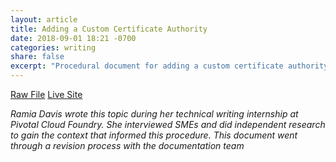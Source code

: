 ```yaml
---
layout: article
title: Adding a Custom Certificate Authority 
date: 2018-09-01 18:21 -0700
categories: writing
share: false
excerpt: "Procedural document for adding a custom certificate authority to a PCF deployment"
---
```

<a href="/downloads/custom-ca-cert.html.md.erb" class="btn" download="Adding a Custom Certificate Authority">Raw File</a> <a href="https://docs.pivotal.io/pivotalcf/2-2/security/pcf-infrastructure/custom-ca-cert.html" class="btn">Live Site</a>

_Ramia Davis wrote this topic during her technical writing internship at Pivotal Cloud Foundry. She interviewed SMEs and did independent research to gain the context that informed this procedure. This document went through a revision process with the documentation team_